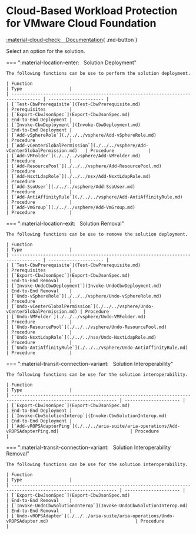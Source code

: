 # Cloud-Based Workload Protection for VMware Cloud Foundation

[:material-cloud-check: &nbsp; Documentation][solution]{ .md-button }

Select an option for the solution.

=== ":material-location-enter: &nbsp; Solution Deployment"

    The following functions can be use to perform the solution deployment.

    | Function                                                                          | Type                  |
    | --------------------------------------------------------------------------------- | --------------------- |
    | [`Test-CbwPrerequisite`](Test-CbwPrerequisite.md)                                 | Prerequisites         |
    | [`Export-CbwJsonSpec`](Export-CbwJsonSpec.md)                                     | End-to-End Deployment |
    | [`Invoke-CbwDeployment`](Invoke-CbwDeployment.md)                                 | End-to-End Deployment |
    | [`Add-vSphereRole`](./../../vsphere/Add-vSphereRole.md)                           | Procedure             |
    | [`Add-vCenterGlobalPermission`](./../../vsphere/Add-vCenterGlobalPermission.md)   | Procedure             |
    | [`Add-VMFolder`](./../../vsphere/Add-VMFolder.md)                                 | Procedure             |
    | [`Add-ResourcePool`](./../../vsphere/Add-ResourcePool.md)                         | Procedure             |
    | [`Add-NsxtLdapRole`](./../../nsx/Add-NsxtLdapRole.md)                             | Procedure             |
    | [`Add-SsoUser`](./../../vsphere/Add-SsoUser.md)                                   | Procedure             |
    | [`Add-AntiAffinityRule`](./../../vsphere/Add-AntiAffinityRule.md)                 | Procedure             |
    | [`Add-VmGroup`](./../../vsphere/Add-VmGroup.md)                                   | Procedure             |

=== ":material-location-exit: &nbsp; Solution Removal"

    The following functions can be use to remove the solution deployment.

    | Function                                                                          | Type                  |
    | --------------------------------------------------------------------------------- | --------------------- |
    | [`Test-CbwPrerequisite`](Test-CbwPrerequisite.md)                                 | Prerequisites         |
    | [`Export-CbwJsonSpec`](Export-CbwJsonSpec.md)                                     | End-to-End Removal    |
    | [`Invoke-UndoCbwDeployment`](Invoke-UndoCbwDeployment.md)                         | End-to-End Removal    |
    | [`Undo-vSphereRole`](./../../vsphere/Undo-vSphereRole.md)                         | Procedure             |
    | [`Undo-vCenterGlobalPermission`](./../../vsphere/Undo-vCenterGlobalPermission.md) | Procedure             |
    | [`Undo-VMFolder`](./../../vsphere/Undo-VMFolder.md)                               | Procedure             |
    | [`Undo-ResourcePool`](./../../vsphere/Undo-ResourcePool.md)                       | Procedure             |
    | [`Undo-NsxtLdapRole`](./../../nsx/Undo-NsxtLdapRole.md)                           | Procedure             |
    | [`Undo-AntiAffinityRule`](./../../vsphere/Undo-AntiAffinityRule.md)               | Procedure             |

=== ":material-transit-connection-variant: &nbsp; Solution Interoperability"

    The following functions can be use for the solution interoperability.

    | Function                                                                                                       | Type                  |
    | -------------------------------------------------------------------------------------------------------------- | --------------------- |
    | [`Export-CbwJsonSpec`](Export-CbwJsonSpec.md)                                                                  | End-to-End Deployment |
    | [`Invoke-CbwSolutionInterop`](Invoke-CbwSolutionInterop.md)                                                    | End-to-End Deployment |
    | [`Add-vROPSAdapterPing`](./../../aria-suite/aria-operations/Add-vROPSAdapterPing.md)                           | Procedure             |

=== ":material-transit-connection-variant: &nbsp; Solution Interoperability Removal"

    The following functions can be use for the solution interoperability.

    | Function                                                                                                       | Type                  |
    | -------------------------------------------------------------------------------------------------------------- | --------------------- |
    | [`Export-CbwJsonSpec`](Export-CbwJsonSpec.md)                                                                  | End-to-End Removal    |
    | [`Invoke-UndoCbwSolutionInterop`](Invoke-UndoCbwSolutionInterop.md)                                            | End-to-End Removal    |
    | [`Undo-vROPSAdapter`](./../../aria-suite/aria-operations/Undo-vROPSAdapter.md)                                 | Procedure             |

[solution]: https://docs.vmware.com/en/VMware-Cloud-Foundation/services/vcf-cloud-based-workload-protection-v1/GUID-CA584EBB-04F6-4F37-9496-3C29DD8D7DC2.html
